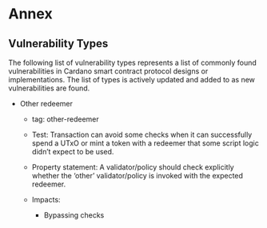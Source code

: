 # Annex

## Vulnerability Types

The following list of vulnerability types represents a list of commonly found vulnerabilities in Cardano smart contract protocol designs or implementations. The list of types is actively updated and added to as new vulnerabilities are found.

- Other redeemer

  - tag: other-redeemer

  - Test: Transaction can avoid some checks when it can successfully spend a UTxO or mint a token with a redeemer that some script logic didn’t expect to be used.

  - Property statement: A validator/policy should check explicitly whether the ‘other’ validator/policy is invoked with the expected redeemer.
  
  - Impacts: 
    - Bypassing checks